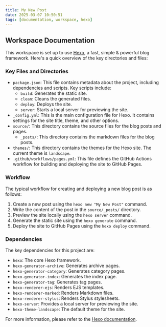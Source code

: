 ```yaml
---
title: My New Post
date: 2025-03-07 10:50:51
tags: [documentation, workspace, hexo]
---
```


## Workspace Documentation

This workspace is set up to use [Hexo](https://hexo.io/), a fast, simple & powerful blog framework. Here's a quick overview of the key directories and files:

### Key Files and Directories

-   `package.json`: This file contains metadata about the project, including dependencies and scripts. Key scripts include:
    -   `build`: Generates the static site.
    -   `clean`: Cleans the generated files.
    -   `deploy`: Deploys the site.
    -   `server`: Starts a local server for previewing the site.
-   `_config.yml`: This is the main configuration file for Hexo. It contains settings for the site title, theme, and other options.
-   `source/`: This directory contains the source files for the blog posts and pages.
    -   `_posts/`: This directory contains the markdown files for the blog posts.
-   `themes/`: This directory contains the themes for the Hexo site. The current theme is `landscape`.
-   `.github/workflows/pages.yml`: This file defines the GitHub Actions workflow for building and deploying the site to GitHub Pages.

### Workflow

The typical workflow for creating and deploying a new blog post is as follows:

1.  Create a new post using the `hexo new "My New Post"` command.
2.  Write the content of the post in the `source/_posts/` directory.
3.  Preview the site locally using the `hexo server` command.
4.  Generate the static site using the `hexo generate` command.
5.  Deploy the site to GitHub Pages using the `hexo deploy` command.

### Dependencies

The key dependencies for this project are:

-   `hexo`: The core Hexo framework.
-   `hexo-generator-archive`: Generates archive pages.
-   `hexo-generator-category`: Generates category pages.
-   `hexo-generator-index`: Generates the index page.
-   `hexo-generator-tag`: Generates tag pages.
-   `hexo-renderer-ejs`: Renders EJS templates.
-   `hexo-renderer-marked`: Renders Markdown files.
-   `hexo-renderer-stylus`: Renders Stylus stylesheets.
-   `hexo-server`: Provides a local server for previewing the site.
-   `hexo-theme-landscape`: The default theme for the site.

For more information, please refer to the [Hexo documentation](https://hexo.io/docs/).